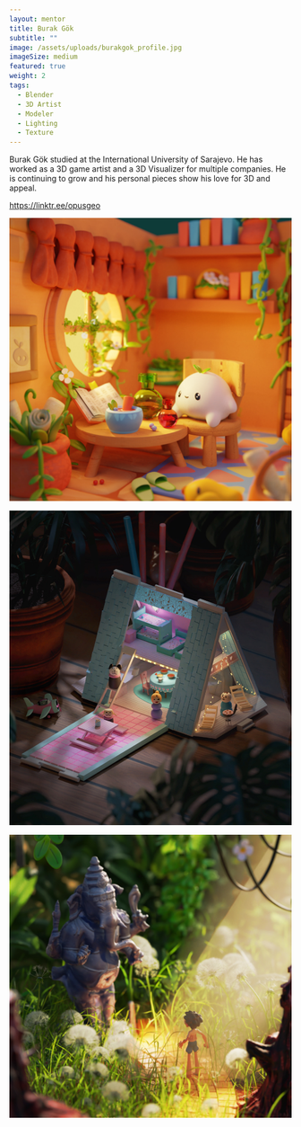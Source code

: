 ```yaml
---
layout: mentor
title: Burak Gök
subtitle: ""
image: /assets/uploads/burakgok_profile.jpg
imageSize: medium
featured: true
weight: 2
tags:
  - Blender
  - 3D Artist
  - Modeler
  - Lighting
  - Texture
---
```

Burak Gök studied at the International University of Sarajevo. He has worked as a 3D game artist and a 3D Visualizer for multiple companies. He is continuing to grow and his personal pieces show his love for 3D and appeal.

<https://linktr.ee/opusgeo>

![Kirby's Healing Room](/assets/uploads/burak-gok-closeupffinal.jpg)

![Weird Family](/assets/uploads/burak-gok-source.jpg)

![Bala found the Ganesha](/assets/uploads/burak-gok-final2.jpg)